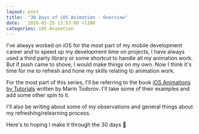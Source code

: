 ```yaml
---
layout: post
title:  "30 Days of iOS Animation - Overview"
date:   2016-03-25 13:53:00 +1100
categories: iOS Animation
---
```

I've always worked on iOS for the most part of my mobile
development career and to speed up my development time on
projects, I have always used a third party library or
some shortcut to handle all my animation work. But if push
came to shove, I would make things on my own. Now I think
it's time for me to refresh and hone my skills relating to
animation work.

For the most part of this series, I'll be referring to the
book [iOS Animations by Tutorials](https://www.raywenderlich.com/store/ios-animations-by-tutorials) written by Marin Todorov. I'll take some of their examples and add some other spin to it.

I'll also be writing about some of my observations and general things about my refreshing/relearning process.

Here's to hoping I make it through the 30 days 😬
